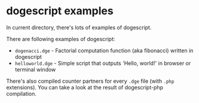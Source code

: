 # dogescript examples

In current directory, there's lots of examples of dogescript.

There are following examples of dogescript:

* `dogenacci.dge` - Factorial computation function (aka fibonacci) written in dogescript
* `helloworld.dge` - Simple script that outputs 'Hello, world!' in browser or terminal window

There's also compiled counter partners for every `.dge` file (with `.php` extensions). You can take a look at the result of dogescript-php compilation.